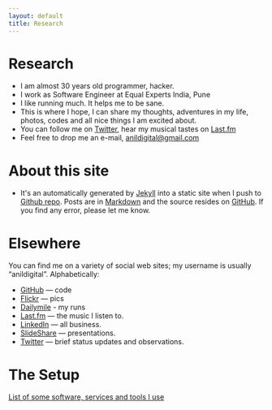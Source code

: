 ```yaml
---
layout: default
title: Research
---
```


Research
========

* I am almost 30 years old programmer, hacker.
* I work as Software Engineer at Equal Experts India, Pune
* I like running much. It helps me to be sane.
* This is where I hope, I can share my thoughts, adventures in my life,  photos, codes and all nice things I am excited about.
* You can follow me on [Twitter](http://twitter.com/anildigital), hear my musical tastes on [Last.fm](http://www.last.fm/user/anildigital)
* Feel free to drop me an e-mail, <a href="mailto:anildigital@gmail.com">anildigital@gmail.com</a>


About this site
===============
* It's an automatically generated by
  [Jekyll](https://github.com/jekyll/jekyll) into a static site when
  I push to
  [Github repo](https://github.com/anildigital/anildigital.github.com/). Posts
  are in [Markdown](http://daringfireball.net/projects/markdown/) and
  the source resides on
  [GitHub](https://github.com/anildigital/anildigital.github.com/). If
  you find any error, please let me know.


Elsewhere
=========
You can find me on a variety of social web sites; my username is usually “anildigital”. Alphabetically:

* [GitHub](http://github.com/anildigital) — code
* [Flickr](http://flickr.com/photos/anildigital) — pics
* [Dailymile](http://dailymile.com/people/anildigital) - my runs
* [Last.fm](http://last.fm/user/anildigital) — the music I listen to.
* [LinkedIn](http://in.linkedin.com/in/anilwadghule) — all business.
* [SlideShare](http://www.slideshare.net/anildigital) — presentations.
* [Twitter](http://twitter.com/anildigital) — brief status updates and observations.


The Setup
==============
[List of some software, services and tools I use](/usesthis.html)
